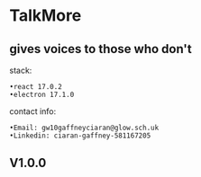 # TalkMore

## gives voices to those who don't

stack:

```other
•react 17.0.2
•electron 17.1.0
```

contact info:

```other
•Email: gw10gaffneyciaran@glow.sch.uk 
•Linkedin: ciaran-gaffney-581167205
```

## V1.0.0
